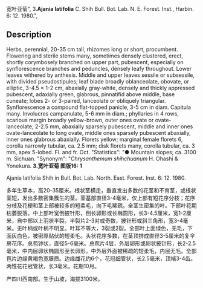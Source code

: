 宽叶亚菊",
3.**Ajania latifolia** C. Shih Bull. Bot. Lab. N. E. Forest. Inst., Harbin. 6: 12. 1980.",

## Description
Herbs, perennial, 20-35 cm tall, rhizomes long or short, procumbent. Flowering and sterile stems many, sometimes densely clustered, erect, shortly corymbosely branched on upper part, pubescent, especially on synflorescence branches and peduncles, densely leafy throughout. Lower leaves withered by anthesis. Middle and upper leaves sessile or subsessile, with divided pseudostipules; leaf blade broadly oblanceolate, obovate, or elliptic, 3-4.5 × 1-2 cm, abaxially gray-white, densely and thickly appressed pubescent, adaxially green, glabrous, pinnatifid above middle, base cuneate; lobes 2- or 3-paired, lanceolate or obliquely triangular. Synflorescence a compound flat-topped panicle, 3-5 cm in diam. Capitula many. Involucres campanulate, 5-6 mm in diam.; phyllaries in 4 rows, scarious margin broadly yellow-brown, outer ones ovate or ovate-lanceolate, 2-2.5 mm, abaxially sparsely pubescent, middle and inner ones ovate-lanceolate to long ovate, middle ones sparsely pubescent abaxially, inner ones glabrous abaxially. Florets yellow; marginal female florets 6, corolla narrowly tubular, ca. 2.5 mm; disk florets many, corolla tubular, ca. 3 mm, apex 5-lobed. Fl. and fr. Oct.
  "Statistics": "● Mountain slopes; ca. 3100 m. Sichuan.
  "Synonym": "*Chrysanthemum shihchuanum* H. Ohashi &amp; Yonekura.
**3.宽叶亚菊 图版16: 1**

Ajania latifolia Shih in Bull. Bot. Lab. North. East. Forest. Inst. 6: 12. 1980.

多年生草本，高20-35厘米。根状茎横走，垂直发出多数的花茎和不育茎，或根状茎短，发出多数密集簇生的茎。茎基部直径3-4毫米，仅上部有短花序分枝；花序分枝及花梗和茎上部被较多的短柔毛，向下毛稀疏。全茎生密集的叶。下部叶花期枯萎脱落。中上部叶宽倒披针形，倒长卵形或长椭圆形，长3-4.5厘米，宽1-2厘米，自中部以上羽状半裂。半裂片2-3对或奇数，披针形或斜三角形，宽3-4毫米。无叶柄或叶柄不明显。叶耳不等大，3裂或2裂。全部叶上面绿色，无毛，下面灰白色，被密厚贴伏的短柔毛。头状花序多数，在茎顶排成直径3-5厘米的复伞房花序。总苞钟状，直径5-6毫米。总苞片4层，外层卵形或卵状披针形，长2-2.5毫米，中内层卵状椭圆形至长卵形。中外层外面被稀疏的短柔毛，内层无毛。全部苞片边缘黄褐色宽膜质。边缘雌花约6个，花冠细管状，长2.5毫米，顶端3-4齿。两性花花冠管状，长3毫米。花期10月。

产四川西南部。生于山坡，海拔3100米。
